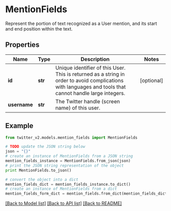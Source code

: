 # MentionFields

Represent the portion of text recognized as a User mention, and its start and end position within the text.

## Properties
Name | Type | Description | Notes
------------ | ------------- | ------------- | -------------
**id** | **str** | Unique identifier of this User. This is returned as a string in order to avoid complications with languages and tools that cannot handle large integers. | [optional] 
**username** | **str** | The Twitter handle (screen name) of this user. | 

## Example

```python
from twitter_v2.models.mention_fields import MentionFields

# TODO update the JSON string below
json = "{}"
# create an instance of MentionFields from a JSON string
mention_fields_instance = MentionFields.from_json(json)
# print the JSON string representation of the object
print MentionFields.to_json()

# convert the object into a dict
mention_fields_dict = mention_fields_instance.to_dict()
# create an instance of MentionFields from a dict
mention_fields_form_dict = mention_fields.from_dict(mention_fields_dict)
```
[[Back to Model list]](../README.md#documentation-for-models) [[Back to API list]](../README.md#documentation-for-api-endpoints) [[Back to README]](../README.md)



